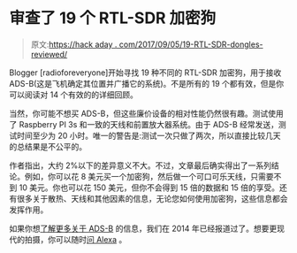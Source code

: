 # 审查了 19 个 RTL-SDR 加密狗

> 原文:[https://hack aday . com/2017/09/05/19-RTL-SDR-dongles-reviewed/](https://hackaday.com/2017/09/05/19-rtl-sdr-dongles-reviewed/)

Blogger [radioforeveryone]开始寻找 19 种不同的 RTL-SDR 加密狗，用于接收 ADS-B(这是飞机确定其位置并广播它的系统)。不是所有的 19 个都有效，但是你可以阅读对 14 个有效的的详细回顾。

当然，你可能不想买 ADS-B，但这些廉价设备的相对性能仍然很有趣。测试使用了 Raspberry PI 3s 和一致的天线和前置放大器系统。由于 ADS-B 经常发送，测试时间至少为 20 小时。唯一的警告是:测试一次只做了两次，所以直接比较几天的总结果是不公平的。

作者指出，大约 2%以下的差异意义不大。不过，文章最后确实得出了一系列结论。例如，你可以花 8 美元买一个加密狗，然后做一个可口可乐天线，只需要不到 10 美元。你也可以花 150 美元，但你不会得到 15 倍的数据和 15 倍的享受。还有很多关于散热、天线和其他因素的信息，无论您如何使用加密狗，这些信息都会发挥作用。

如果你想[了解更多关于 ADS-B](https://hackaday.com/2014/01/16/build-a-cheap-airplane-ads-b-radio-receiving-tracking-station/) 的信息，我们在 2014 年已经报道过了。想要更现代的拍摄，你可以随时[问 Alexa](https://hackaday.com/2017/07/02/alexa-what-plane-is-that/) 。